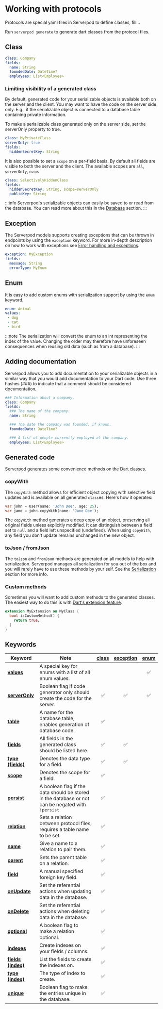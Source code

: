 # Working with protocols

Protocols are special yaml files in Serverpod to define classes, fill...

Run `serverpod generate` to generate dart classes from the protocol files.

## Class

```yaml
class: Company
fields:
  name: String
  foundedDate: DateTime?
  employees: List<Employee>
```

### Limiting visibility of a generated class

By default, generated code for your serializable objects is available both on the server and the client. You may want to have the code on the server side only. E.g., if the serializable object is connected to a database table containing private information.

To make a serializable class generated only on the server side, set the serverOnly property to true.

```yaml
class: MyPrivateClass
serverOnly: true
fields:
  hiddenSecretKey: String
```

It is also possible to set a `scope` on a per-field basis. By default all fields are visible to both the server and the client. The available scopes are `all`, `serverOnly`, `none`.

```yaml
class: SelectivelyHiddenClass
fields:
  hiddenSecretKey: String, scope=serverOnly
  publicKey: String
```

:::info
Serverpod's serializable objects can easily be saved to or read from the database. You can read more about this in the [Database](/concepts/database/models) section.
:::

## Exception

The Serverpod models supports creating exceptions that can be thrown in endpoints by using the `exception` keyword. For more in-depth description on how to work with exceptions see [Error handling and exceptions](/concepts/exceptions).

```yaml
exception: MyException
fields:
  message: String
  errorType: MyEnum
```

## Enum

It is easy to add custom enums with serialization support by using the `enum` keyword.

```yaml
enum: Animal
values:
 - dog
 - cat
 - bird
```

:::note
The serialization will convert the enum to an int representing the index of the value. Changing the order may therefore have unforeseen consequences when reusing old data (such as from a database).
:::

## Adding documentation

Serverpod allows you to add documentation to your serializable objects in a similar way that you would add documentation to your Dart code. Use three hashes (###) to indicate that a comment should be considered documentation.

```yaml
### Information about a company.
class: Company
fields:
  ### The name of the company.
  name: String

  ### The date the company was founded, if known.
  foundedDate: DateTime?

  ### A list of people currently employed at the company.
  employees: List<Employee>
```

## Generated code

Serverpod generates some convenience methods on the Dart classes.

### copyWith

The `copyWith` method allows for efficient object copying with selective field updates and is available on all generated `class`es. Here's how it operates:

```dart
var john = User(name: 'John Doe', age: 25);
var jane = john.copyWith(name: 'Jane Doe');
```

The `copyWith` method generates a deep copy of an object, preserving all original fields unless explicitly modified. It can distinguish between a field set to `null` and a field left unspecified (undefined). When using `copyWith`, any field you don't update remains unchanged in the new object.

### toJson / fromJson

The `toJson` and `fromJson` methods are generated on all models to help with serialization. Serverpod manages all serialization for you out of the box and you will rarely have to use these methods by your self. See the [Serialization](/concepts/serialization) section for more info.

### Custom methods

Sometimes you will want to add custom methods to the generated classes. The easiest way to do this is with [Dart's extension feature](https://dart.dev/language/extension-methods).

```dart
extension MyExtension on MyClass {
  bool isCustomMethod() {
    return true;
  }
}
```

## Keywords

|**Keyword**|Note|[class](#class)|[exception](#exception)|[enum](#enum)|
|---|---|:---:|:---:|:---:|
|[**values**](#enum)|A special key for enums with a list of all enum values.                                                                |||✅|
|[**serverOnly**](#limiting-visibility-of-a-generated-class)|Boolean flag if code generator only should create the code for the server.     |✅|✅|✅|
|[**table**](/concepts/database/models)|A name for the database table, enables generation of database code.                                 |✅|||
|[**fields**](#class)|All fields in the generated class should be listed here.                                                              |✅|✅||
|[**type (fields)**](#class)|Denotes the data type for a field.                                                                             |✅|✅||
|[**scope**](#limiting-visibility-of-a-generated-class)|Denotes the scope for a field.                                                      |✅|||
|[**persist**](/concepts/database/models)|A boolean flag if the data should be stored in the database or not can be negated with `!persist` |✅|||
|[**relation**](/concepts/database/relations/one-to-one)|Sets a relation between protocol files, requires a table name to be set.           |✅|||
|[**name**](/concepts/database/relations/one-to-one#bidirectional-representation)|Give a name to a relation to pair them.                   |✅|||
|[**parent**](/concepts/database/relations/one-to-one#one-side-defined)|Sets the parent table on a relation.                                |✅|||
|[**field**](/concepts/database/relations/one-to-one#custom-foreign-key-field)|A manual specified foreign key field.                        |✅|||
|[**onUpdate**](/concepts/database/relations/referential-actions)|Set the referential actions when updating data in the database.           |✅|||
|[**onDelete**](/concepts/database/relations/referential-actions)|Set the referential actions when deleting data in the database.           |✅|||
|[**optional**](/concepts/database/relations/one-to-one#optional-relation)|A boolean flag to make a relation optional.                      |✅|||
|[**indexes**](/concepts/database/indexing)|Create indexes on your fields / columns.                                                        |✅|||
|[**fields (index)**](/concepts/database/indexing)|List the fields to create the indexes on.                                                |✅|||
|[**type (index)**](/concepts/database/indexing)|The type of index to create.                                                               |✅|||
|[**unique**](/concepts/database/indexing)|Boolean flag to make the entries unique in the database.                                         |✅|||
